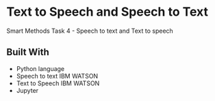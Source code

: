 # Text to Speech and Speech to Text
Smart Methods Task 4 - Speech to text and Text to speech 


## Built With
- Python language
- Speech to text IBM WATSON
- Text to Speech IBM WATSON
- Jupyter
